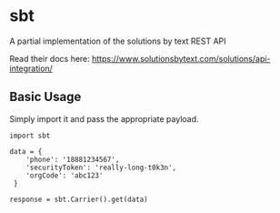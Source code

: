 # sbt
A partial implementation of the solutions by text REST API

Read their docs here: https://www.solutionsbytext.com/solutions/api-integration/

##  Basic Usage

Simply import it and pass the appropriate payload.

    import sbt
    
    data = {
        'phone': '18881234567',
        'securityToken': 'really-long-t0k3n',
        'orgCode': 'abc123'
     }

    response = sbt.Carrier().get(data)
